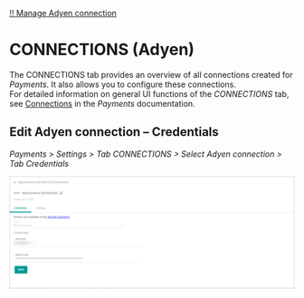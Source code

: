 [!! Manage Adyen connection](../Integration/01_ManageAdyenConnection.md)


# CONNECTIONS (Adyen)

The CONNECTIONS tab provides an overview of all connections created for *Payments*. It also allows you to configure these connections.   
For detailed information on general UI functions of the *CONNECTIONS* tab, see [Connections](../../Payments/UserInterface/08a_Connections.md) in the *Payments* documentation.






## Edit Adyen connection &ndash; Credentials

*Payments > Settings > Tab CONNECTIONS > Select Adyen connection > Tab Credentials*

![Edit Adyen credentials](../../Assets/Screenshots/Channels/Settings/Connections/BigCommerce/EditConnectionCredentials.png "[Edit Adyen credentials]")


